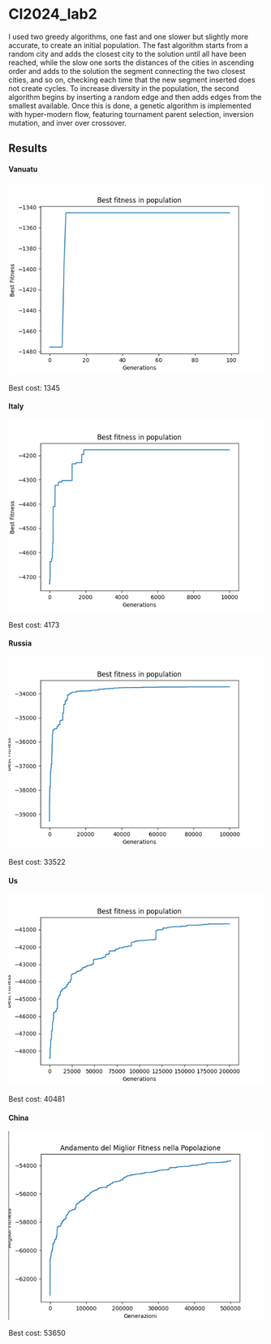 # CI2024_lab2
I used two greedy algorithms, one fast and one slower but slightly more accurate, to create an initial population. The fast algorithm starts from a random city and adds the closest city to the solution until all have been reached, while the slow one sorts the distances of the cities in ascending order and adds to the solution the segment connecting the two closest cities, and so on, checking each time that the new segment inserted does not create cycles. To increase diversity in the population, the second algorithm begins by inserting a random edge and then adds edges from the smallest available. Once this is done, a genetic algorithm is implemented with hyper-modern flow, featuring tournament parent selection, inversion mutation, and inver over crossover.

## Results
#### Vanuatu
![vanuatu](vanuatu1.PNG)

Best cost: 1345
#### Italy
![italy](italy.PNG)

Best cost: 4173
#### Russia
![russia](russia.PNG)


Best cost: 33522
#### Us
![us](us.PNG)


Best cost: 40481
#### China
![china](china.png)


Best cost: 53650